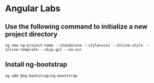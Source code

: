 # Angular Labs

## Use the following command to initialize a new project directory
```shell
ng new ng-project-name --standalone --style=scss --inline-style --inline-template --skip-git --no-ssr
```

## Install ng-bootstrap
```shell
ng add @ng-bootstrap/ng-bootstrap
```
